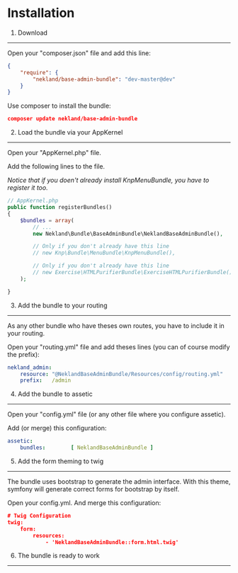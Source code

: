 Installation
============

1) Download
-----------

Open your "composer.json" file and add this line:

```JSON
{
    "require": {
        "nekland/base-admin-bundle": "dev-master@dev"
    }
}
```

Use composer to install the bundle:

```JSON
composer update nekland/base-admin-bundle
```

2) Load the bundle via your AppKernel
-------------------------------------

Open your "AppKernel.php" file.

Add the following lines to the file.

*Notice that if you doen't already install KnpMenuBundle, you have to register it too.*

```PHP
// AppKernel.php
public function registerBundles()
{
    $bundles = array(
        // ...
        new Nekland\Bundle\BaseAdminBundle\NeklandBaseAdminBundle(),

        // Only if you don't already have this line
        // new Knp\Bundle\MenuBundle\KnpMenuBundle(),

        // Only if you don't already have this line
        // new Exercise\HTMLPurifierBundle\ExerciseHTMLPurifierBundle(),
    );

}
```

3) Add the bundle to your routing
---------------------------------

As any other bundle who have theses own routes, you have to include it in your routing.

Open your "routing.yml" file and add theses lines (you can of course modify the prefix):

```YAML
nekland_admin:
    resource: "@NeklandBaseAdminBundle/Resources/config/routing.yml"
    prefix:   /admin
```

4) Add the bundle to assetic
----------------------------

Open your "config.yml" file (or any other file where you configure assetic).

Add (or merge) this configuration:

```YAML
assetic:
    bundles:        [ NeklandBaseAdminBundle ]
```

5) Add the form theming to twig
-------------------------------

The bundle uses bootstrap to generate the admin interface. With this theme, symfony will generate correct forms for
bootstrap by itself.

Open your config.yml. And merge this configuration:

```JSON
# Twig Configuration
twig:
    form:
        resources:
            - 'NeklandBaseAdminBundle::form.html.twig'
```

6) The bundle is ready to work
------------------------------
